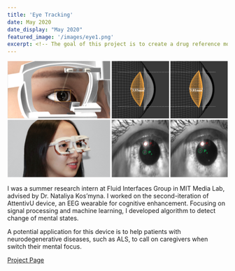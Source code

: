 ```yaml
---
title: 'Eye Tracking'
date: May 2020
date_display: "May 2020"
featured_image: '/images/eye1.png'
excerpt: <!-- The goal of this project is to create a drug reference mobile app targeted at SICU physicians. It provides intuitive and simple navigation for physicians to look up drugs and make immediate life-saving decisions. -->
---
```

![](/images/eye2.png)

I was a summer research intern at Fluid Interfaces Group in MIT Media Lab, advised by Dr. Nataliya Kos’myna. I worked on the second-iteration of AttentivU device, an EEG wearable for cognitive enhancement. Focusing on signal processing and machine learning, I developed algorithm to detect change of mental states. 

A potential application for this device is to help patients with neurodegenerative diseases, such as ALS, to call on caregivers when switch their mental focus. 

[Project Page](https://www.media.mit.edu/projects/attentivu/overview/)